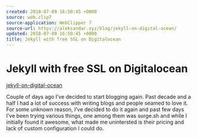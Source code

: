 ```yaml
---
created: 2018-07-09 16:50:45 +0000
source: web.clip7
source-application: WebClipper 7
source-url: https://aleksandar.xyz/blog/jekyll-on-digital-ocean/
updated: 2018-07-09 16:50:45 +0000
title: Jekyll with free SSL on Digitalocean
---
```


# Jekyll with free SSL on Digitalocean

[jekyll-on-digital-ocean](https://aleksandar.xyz/blog/jekyll-on-digital-ocean/)

Couple of days ago I’ve decided to start blogging again. Past decade and a half I had a lot of success with writing blogs and people seamed to love it. For some unknown reason, I’ve decided to do it again and past few days I’ve been trying various things, one among them was surge.sh and while I initially found it awesome, what made me unintersted is their pricing and lack of custom configuration I could do.

